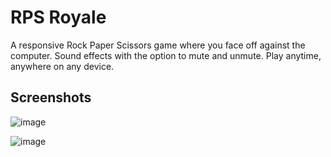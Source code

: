 # RPS Royale

A responsive Rock Paper Scissors game where you face off against the computer. Sound effects with the option to mute and unmute. Play anytime, anywhere on any device.

## Screenshots

![image](https://github.com/user-attachments/assets/097d8f3f-3efc-42e0-bf5c-7ecf9d5b2734)

![image](https://github.com/user-attachments/assets/70bd320f-4cbc-49a4-9e0e-11319ed1735d)


